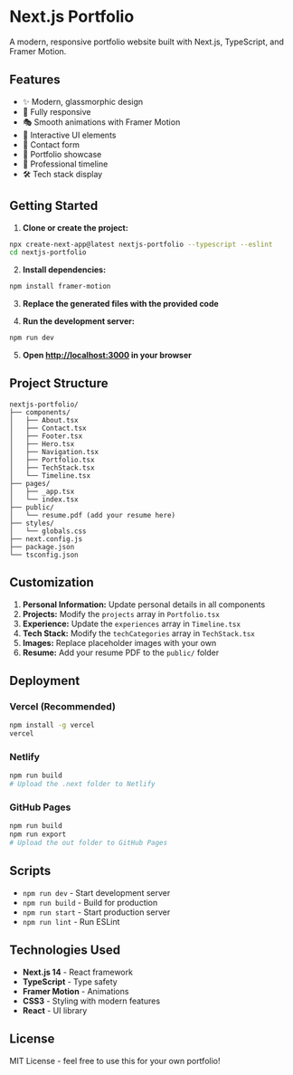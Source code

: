 # Next.js Portfolio

A modern, responsive portfolio website built with Next.js, TypeScript, and Framer Motion.

## Features

- ✨ Modern, glassmorphic design
- 📱 Fully responsive
- 🎭 Smooth animations with Framer Motion
- 🎨 Interactive UI elements
- 📧 Contact form
- 🌟 Portfolio showcase
- 📜 Professional timeline
- 🛠️ Tech stack display

## Getting Started

1. **Clone or create the project:**
```bash
npx create-next-app@latest nextjs-portfolio --typescript --eslint
cd nextjs-portfolio
```

2. **Install dependencies:**
```bash
npm install framer-motion
```

3. **Replace the generated files with the provided code**

4. **Run the development server:**
```bash
npm run dev
```

5. **Open [http://localhost:3000](http://localhost:3000) in your browser**

## Project Structure

```
nextjs-portfolio/
├── components/
│   ├── About.tsx
│   ├── Contact.tsx
│   ├── Footer.tsx
│   ├── Hero.tsx
│   ├── Navigation.tsx
│   ├── Portfolio.tsx
│   ├── TechStack.tsx
│   └── Timeline.tsx
├── pages/
│   ├── _app.tsx
│   └── index.tsx
├── public/
│   └── resume.pdf (add your resume here)
├── styles/
│   └── globals.css
├── next.config.js
├── package.json
└── tsconfig.json
```

## Customization

1. **Personal Information:** Update personal details in all components
2. **Projects:** Modify the `projects` array in `Portfolio.tsx`
3. **Experience:** Update the `experiences` array in `Timeline.tsx`
4. **Tech Stack:** Modify the `techCategories` array in `TechStack.tsx`
5. **Images:** Replace placeholder images with your own
6. **Resume:** Add your resume PDF to the `public/` folder

## Deployment

### Vercel (Recommended)
```bash
npm install -g vercel
vercel
```

### Netlify
```bash
npm run build
# Upload the .next folder to Netlify
```

### GitHub Pages
```bash
npm run build
npm run export
# Upload the out folder to GitHub Pages
```

## Scripts

- `npm run dev` - Start development server
- `npm run build` - Build for production
- `npm run start` - Start production server
- `npm run lint` - Run ESLint

## Technologies Used

- **Next.js 14** - React framework
- **TypeScript** - Type safety
- **Framer Motion** - Animations
- **CSS3** - Styling with modern features
- **React** - UI library

## License

MIT License - feel free to use this for your own portfolio!